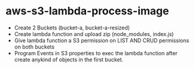 # aws-s3-lambda-process-image

- Create 2 Buckets (bucket-a, bucket-a-resized)
- Create lambda function and upload zip (node_modules, index.js)
- Give lambda function a S3 permission on LIST AND CRUD permissions on both buckets
- Program Events in S3 properties to exec the lambda function after create anykind of objects in the first bucket.